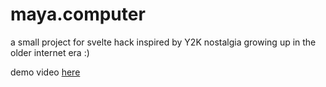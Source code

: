 # maya.computer

a small project for svelte hack inspired by Y2K nostalgia growing up in the older internet era :) 

demo video [here](https://firebasestorage.googleapis.com/v0/b/mayari-io.appspot.com/o/maya-computer%2Fdemo.mp4?alt=media&token=43afdb59-171c-460e-ae16-30cd1ba110bb)
